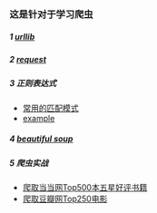 ### 这是针对于学习爬虫

##### 1 [urllib](https://github.com/AdvancingStone/spider-training/blob/master/com/bluehonour/urllib/Bihu.py)
##### 2 [request](https://github.com/AdvancingStone/spider-training/blob/master/com/bluehonour/request/Demo.py)
##### 3 正则表达式   
* [常用的匹配模式](https://github.com/AdvancingStone/spider-training/blob/master/com/bluehonour/regexp/%E5%B8%B8%E7%94%A8%E7%9A%84%E5%8C%B9%E9%85%8D.md)
* [example](https://github.com/AdvancingStone/spider-training/blob/master/com/bluehonour/regexp/Demo.py)
##### 4 [beautiful soup](https://github.com/AdvancingStone/spider-training/blob/master/com/bluehonour/beautiful_soup/Demo.py)
##### 5 爬虫实战
* [爬取当当网Top500本五星好评书籍](https://github.com/AdvancingStone/spider-training/blob/master/com/bluehonour/training/DangDangWang.py)
* [爬取豆瓣网Top250电影](https://github.com/AdvancingStone/spider-training/blob/master/com/bluehonour/training/douban_top250.py)
